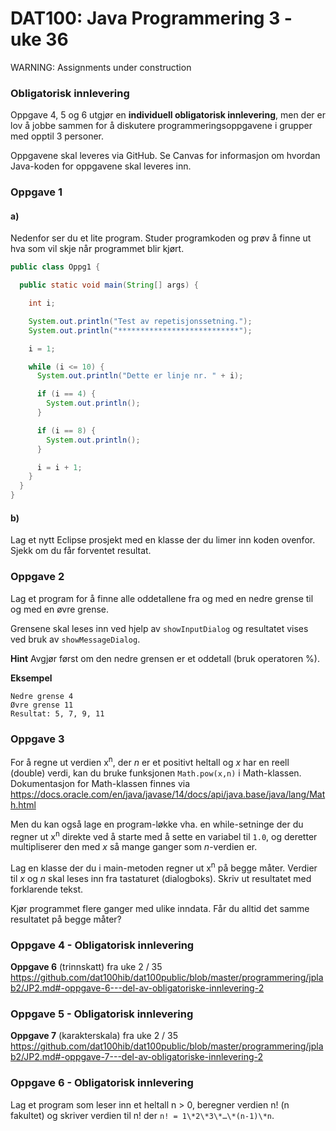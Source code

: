 # DAT100: Java Programmering 3 - uke 36

WARNING: Assignments under construction

### Obligatorisk innlevering

Oppgave 4, 5 og 6 utgjør en **individuell obligatorisk innlevering**, men der er lov å jobbe sammen for å diskutere programmeringsoppgavene i grupper med opptil 3 personer.

Oppgavene skal leveres via GitHub. Se Canvas for informasjon om hvordan Java-koden for oppgavene skal leveres inn.

### Oppgave 1



#### a)

Nedenfor ser du et lite program. Studer programkoden og prøv å finne ut hva som vil skje når programmet blir kjørt.

```java
public class Oppg1 {

  public static void main(String[] args) {

    int i;

    System.out.println("Test av repetisjonssetning.");
    System.out.println("***************************");

    i = 1;

    while (i <= 10) {
      System.out.println("Dette er linje nr. " + i);

      if (i == 4) {
        System.out.println();
      }

      if (i == 8) {
        System.out.println();
      }

      i = i + 1;
    }
  }
}
```

#### b)

Lag et nytt Eclipse prosjekt med en klasse der du limer inn koden ovenfor. Sjekk om du får forventet resultat.

### Oppgave 2

Lag et program for å finne alle oddetallene fra og med en nedre grense til og med en øvre grense.

Grensene skal leses inn ved hjelp av `showInputDialog` og resultatet vises ved bruk av
`showMessageDialog`.

**Hint** Avgjør først om den nedre grensen er et oddetall (bruk operatoren %).

**Eksempel**

```
Nedre grense 4
Øvre grense 11
Resultat: 5, 7, 9, 11
```

### Oppgave 3

For å regne ut verdien x<sup>n</sup>, der *n* er et positivt heltall og *x* har en reell (double) verdi, kan du bruke funksjonen `Math.pow(x,n)` i Math-klassen. Dokumentasjon for Math-klassen finnes via https://docs.oracle.com/en/java/javase/14/docs/api/java.base/java/lang/Math.html

Men du kan også lage en program-løkke vha. en while-setninge der du regner ut x<sup>n</sup> direkte ved å starte med å sette en variabel til `1.0`, og deretter multipliserer den med *x* så mange ganger som *n*-verdien er.

Lag en klasse der du i main-metoden regner ut x<sup>n</sup> på begge måter. Verdier til *x* og *n* skal leses inn fra tastaturet (dialogboks). Skriv ut resultatet med forklarende tekst.

Kjør programmet flere ganger med ulike inndata. Får du alltid det samme resultatet på begge måter?

### Oppgave 4 - Obligatorisk innlevering

**Oppgave 6** (trinnskatt) fra uke 2 / 35 https://github.com/dat100hib/dat100public/blob/master/programmering/jplab2/JP2.md#-oppgave-6---del-av-obligatoriske-innlevering-2

### Oppgave 5 - Obligatorisk innlevering

**Oppgave 7** (karakterskala) fra uke 2 / 35 https://github.com/dat100hib/dat100public/blob/master/programmering/jplab2/JP2.md#-oppgave-7---del-av-obligatoriske-innlevering-2

### Oppgave 6 - Obligatorisk innlevering

Lag et program som leser inn et heltall n > 0, beregner verdien n! (n fakultet) og skriver verdien til n! der `n! = 1\*2\*3\*…\*(n-1)\*n`.
